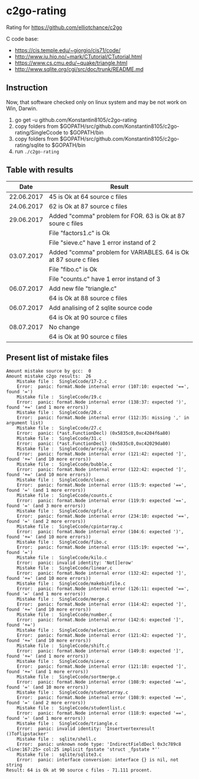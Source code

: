 # c2go-rating
Rating for https://github.com/elliotchance/c2go

C code base:
* https://cis.temple.edu/~giorgio/cis71/code/
* http://www.iu.hio.no/~mark/CTutorial/CTutorial.html
* https://www.cs.cmu.edu/~quake/triangle.html
* http://www.sqlite.org/cgi/src/doc/trunk/README.md

## Instruction

Now, that software checked only on linux system and may be not work on Win, Darwin.

1.	go get -u github.com/Konstantin8105/c2go-rating
2.	copy folders from $GOPATH/src/github.com/Konstantin8105/c2go-rating/SingleCcode to $GOPATH/bin
3.	copy folders from $GOPATH/src/github.com/Konstantin8105/c2go-rating/sqlite to $GOPATH/bin
4.	run `./c2go-rating`

## Table with results

| Date | Result |
|---|---|
| 22.06.2017 | 45 is Ok at 64 source c files |
| 24.06.2017 | 62 is Ok at 87 source c files |
| 29.06.2017 | Added "comma" problem for FOR. 63 is Ok at 87 soure c files | 
|   | File "factors1.c" is Ok |
|   | File "sieve.c" have 1 error instand of 2 |
| 03.07.2017 | Added "comma" problem for VARIABLES. 64 is Ok at 87 soure c files | 
|   | File "fibo.c" is Ok |
|   | File "counts.c" have 1 error instand of 3 |
| 06.07.2017 | Add new file "triangle.c" |
|   | 64 is Ok at 88 source c files |
| 06.07.2017 | Add analising of 2 sqlite source code |
|   | 64 is Ok at 90 source c files |
| 08.07.2017 | No change |
|   | 64 is Ok at 90 source c files |


## Present list of mistake files

```
Amount mistake source by gcc:  0
Amount mistake c2go results:  26
	Mistake file :  SingleCcode/17-2.c
	Error:  panic: format.Node internal error (107:10: expected '==', found '=')
	Mistake file :  SingleCcode/19.c
	Error:  panic: format.Node internal error (138:37: expected ')', found '+=' (and 1 more errors))
	Mistake file :  SingleCcode/20.c
	Error:  panic: format.Node internal error (112:35: missing ',' in argument list)
	Mistake file :  SingleCcode/27.c
	Error:  panic: (*ast.FunctionDecl) (0x5835c0,0xc4204f6a80)
	Mistake file :  SingleCcode/31.c
	Error:  panic: (*ast.FunctionDecl) (0x5835c0,0xc42029da80)
	Mistake file :  SingleCcode/array2.c
	Error:  panic: format.Node internal error (121:42: expected ']', found '+=' (and 10 more errors))
	Mistake file :  SingleCcode/bubble.c
	Error:  panic: format.Node internal error (122:42: expected ']', found '+=' (and 10 more errors))
	Mistake file :  SingleCcode/clean.c
	Error:  panic: format.Node internal error (115:9: expected '==', found '=' (and 1 more errors))
	Mistake file :  SingleCcode/counts.c
	Error:  panic: format.Node internal error (119:9: expected '==', found '=' (and 3 more errors))
	Mistake file :  SingleCcode/cpfile.c
	Error:  panic: format.Node internal error (234:10: expected '==', found '=' (and 2 more errors))
	Mistake file :  SingleCcode/cpintarray.c
	Error:  panic: format.Node internal error (104:6: expected ')', found '+=' (and 10 more errors))
	Mistake file :  SingleCcode/fibo.c
	Error:  panic: format.Node internal error (115:19: expected '==', found '=')
	Mistake file :  SingleCcode/kilo.c
	Error:  panic: invalid identity: 'Not[]erow'
	Mistake file :  SingleCcode/linear.c
	Error:  panic: format.Node internal error (132:42: expected ']', found '+=' (and 10 more errors))
	Mistake file :  SingleCcode/makebinfile.c
	Error:  panic: format.Node internal error (126:11: expected '==', found '=' (and 1 more errors))
	Mistake file :  SingleCcode/merge.c
	Error:  panic: format.Node internal error (114:42: expected ']', found '+=' (and 10 more errors))
	Mistake file :  SingleCcode/number.c
	Error:  panic: format.Node internal error (142:6: expected ']', found '+=')
	Mistake file :  SingleCcode/selection.c
	Error:  panic: format.Node internal error (121:42: expected ']', found '+=' (and 10 more errors))
	Mistake file :  SingleCcode/shift.c
	Error:  panic: format.Node internal error (149:8: expected ']', found '+=' (and 1 more errors))
	Mistake file :  SingleCcode/sieve.c
	Error:  panic: format.Node internal error (121:18: expected ']', found '+=' (and 1 more errors))
	Mistake file :  SingleCcode/sortmerge.c
	Error:  panic: format.Node internal error (108:9: expected '==', found '=' (and 10 more errors))
	Mistake file :  SingleCcode/studentarray.c
	Error:  panic: format.Node internal error (108:9: expected '==', found '=' (and 2 more errors))
	Mistake file :  SingleCcode/studentlist.c
	Error:  panic: format.Node internal error (118:9: expected '==', found '=' (and 1 more errors))
	Mistake file :  SingleCcode/triangle.c
	Error:  panic: invalid identity: 'Insertvertexresult ()ToFlipstacker'
	Mistake file :  sqlite/shell.c
	Error:  panic: unknown node type: 'IndirectFieldDecl 0x3c789c8 <line:167:25> col:25 implicit fpstate 'struct _fpstate *''
	Mistake file :  sqlite/sqlite3.c
	Error:  panic: interface conversion: interface {} is nil, not string
Result: 64 is Ok at 90 source c files - 71.111 procent. 
```
